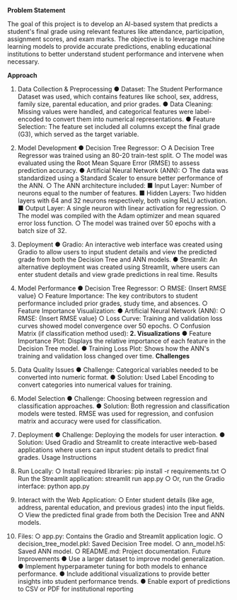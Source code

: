 **Problem Statement**

The goal of this project is to develop an AI-based system that predicts a student's final grade
using relevant features like attendance, participation, assignment scores, and exam marks.
The objective is to leverage machine learning models to provide accurate predictions,
enabling educational institutions to better understand student performance and intervene
when necessary.

**Approach**

1. Data Collection & Preprocessing
● Dataset: The Student Performance Dataset was used, which contains features like
school, sex, address, family size, parental education, and prior grades.
● Data Cleaning: Missing values were handled, and categorical features were
label-encoded to convert them into numerical representations.
● Feature Selection: The feature set included all columns except the final grade (G3),
which served as the target variable.

2. Model Development
● Decision Tree Regressor:
○ A Decision Tree Regressor was trained using an 80-20 train-test split.
○ The model was evaluated using the Root Mean Square Error (RMSE) to
assess prediction accuracy.
● Artificial Neural Network (ANN):
○ The data was standardized using a Standard Scaler to ensure better
performance of the ANN.
○ The ANN architecture included:
■ Input Layer: Number of neurons equal to the number of features.
■ Hidden Layers: Two hidden layers with 64 and 32 neurons
respectively, both using ReLU activation.
■ Output Layer: A single neuron with linear activation for regression.
○ The model was compiled with the Adam optimizer and mean squared error
loss function.
○ The model was trained over 50 epochs with a batch size of 32.

3. Deployment
● Gradio: An interactive web interface was created using Gradio to allow users to input
student details and view the predicted grade from both the Decision Tree and ANN
models.
● Streamlit: An alternative deployment was created using Streamlit, where users can
enter student details and view grade predictions in real time.
Results

1. Model Performance
● Decision Tree Regressor:
○ RMSE: {Insert RMSE value}
○ Feature Importance: The key contributors to student performance included
prior grades, study time, and absences.
○ Feature Importance Visualization:
● Artificial Neural Network (ANN):
○ RMSE: {Insert RMSE value}
○ Loss Curve: Training and validation loss curves showed model convergence
over 50 epochs.
○ Confusion Matrix (if classification method used):
**2. Visualizations**
● Feature Importance Plot: Displays the relative importance of each feature in the
Decision Tree model.
● Training Loss Plot: Shows how the ANN's training and validation loss changed over
time.
**Challenges**
1. Data Quality Issues
● Challenge: Categorical variables needed to be converted into numeric format.
● Solution: Used Label Encoding to convert categories into numerical values for
training.
2. Model Selection
● Challenge: Choosing between regression and classification approaches.
● Solution: Both regression and classification models were tested. RMSE was used
for regression, and confusion matrix and accuracy were used for classification.
3. Deployment
● Challenge: Deploying the models for user interaction.
● Solution: Used Gradio and Streamlit to create interactive web-based applications
where users can input student details to predict final grades.
Usage Instructions
1. Run Locally:
○ Install required libraries:
pip install -r requirements.txt
○ Run the Streamlit application:
streamlit run app.py
○ Or, run the Gradio interface:
python app.py
2. Interact with the Web Application:
○ Enter student details (like age, address, parental education, and previous
grades) into the input fields.
○ View the predicted final grade from both the Decision Tree and ANN models.
3. Files:
○ app.py: Contains the Gradio and Streamlit application logic.
○ decision_tree_model.pkl: Saved Decision Tree model.
○ ann_model.h5: Saved ANN model.
○ README.md: Project documentation.
Future Improvements
● Use a larger dataset to improve model generalization.
● Implement hyperparameter tuning for both models to enhance performance.
● Include additional visualizations to provide better insights into student performance
trends.
● Enable export of predictions to CSV or PDF for institutional reporting
